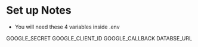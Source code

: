 # Set up Notes

- You will need these 4 variables inside .env

GOOGLE_SECRET 
GOOGLE_CLIENT_ID
GOOGLE_CALLBACK
DATABSE_URL